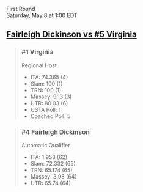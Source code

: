 First Round  
Saturday, May 8 at 1:00 EDT
## [Fairleigh Dickinson vs #5 Virginia](https://www.ncaa.com/game/5833378) 

> ### #1 Virginia  
> Regional Host  
> - ITA: 74.365 (4)  
> - Slam: 100 (1)  
> - TRN: 100 (1)  
> - Massey: 9.13 (3)  
> - UTR: 80.03 (6)  
> - USTA Poll: 1  
> - Coached Poll: 5  

> ### #4 Fairleigh Dickinson  
> Automatic Qualifier  
> - ITA: 1.953 (62)  
> - Slam: 72.332 (65)  
> - TRN: 65.174 (65)  
> - Massey: 3.98 (64)  
> - UTR: 65.74 (64)  